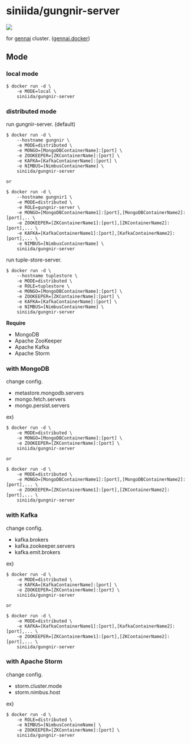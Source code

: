 # siniida/gungnir-server

[![](https://badge.imagelayers.io/siniida/gungnir-server:latest.svg)](https://imagelayers.io/?images=siniida/gungnir-server:latest 'Get your own badge on imagelayers.io')

for [gennai](http://genn.ai/) cluster. ([gennai.docker](https://github.com/siniida/gennai.docker))

## Mode

### local mode

    $ docker run -d \
        -e MODE=local \
        siniida/gungnir-server


### distributed mode

run gungnir-server. (default)

    $ docker run -d \
        --hostname gungnir \
        -e MODE=distributed \
        -e MONGO=[MongoDBContainerName]:[port] \
        -e ZOOKEEPER=[ZKContainerName]:[port] \
        -e KAFKA=[KafkaContainerName]:[port] \
        -e NIMBUS=[NimbusContainerName] \
        siniida/gungnir-server
    
    or
    
    $ docker run -d \
        --hostname gungnir1 \
        -e MODE=distributed \
        -e ROLE=gungnir-server \
        -e MONGO=[MongoDBContainerName1]:[port],[MongoDBContainerName2]:[port],.. \
        -e ZOOKEEPER=[ZKContainerName1]:[port],[ZKContainerName2]:[port],... \
        -e KAFKA=[KafkaContainerName1]:[port],[KafkaContainerName2]:[port],... \
        -e NIMBUS=[NimbusContainerName] \
        siniida/gungnir-server

run tuple-store-server.

    $ docker run -d \
        --hostname tuplestore \
        -e MODE=distributed \
        -e ROLE=tuplestore \
        -e MONGO=[MongoDBContainerName]:[port] \
        -e ZOOKEEPER=[ZKContainerName]:[port] \
        -e KAFKA=[KafkaContainerName]:[port] \
        -e NIMBUS=[NimbusContainerName] \
        siniida/gungnir-server

**Require**

* MongoDB
* Apache ZooKeeper
* Apache Kafka
* Apache Storm

### with MongoDB

change config.

* metastore.mongodb.servers
* mongo.fetch.servers
* mongo.persist.servers

ex)

    $ docker run -d \
        -e MODE=distributed \
        -e MONGO=[MongoDBContainerName]:[port] \
        -e ZOOKEEPER=[ZKContainerName]:[port] \
        siniida/gungnir-server
    
    or
    
    $ docker run -d \
        -e MODE=distributed \
        -e MONGO=[MongoDBContainerName1]:[port],[MongoDBContainerName2]:[port],... \
        -e ZOOKEEPER=[ZKContainerName1]:[port],[ZKContainerName2]:[port],... \
        siniida/gungnir-server

### with Kafka

change config.

* kafka.brokers
* kafka.zookeeper.servers
* kafka.emit.brokers

ex)

    $ docker run -d \
        -e MODE=distributed \
        -e KAFKA=[KafkaContainerName]:[port] \
        -e ZOOKEEPER=[ZKContainerName]:[port] \
        siniida/gungnir-server
    
    or
    
    $ docker run -d \
        -e MODE=distributed \
        -e KAFKA=[KafkaContainerName1]:[port],[KafkaContainerName2]:[port],... \
        -e ZOOKEEPER=[ZKContainerName1]:[port],[ZKContainerName2]:[port],... \
        siniida/gungnir-server

### with Apache Storm

change config.

* storm.cluster.mode
* storm.nimbus.host

ex)

    $ docker run -d \
        -e ROLE=distributed \
        -e NIMBUS=[NimbusContaineName] \
        -e ZOOKEEPER=[ZKContainerName]:[port] \
        siniida/gungnir-server

